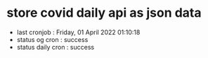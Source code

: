 # store covid daily api as json data

- last cronjob : Friday, 01 April 2022 01:10:18
- status og cron : success
- status daily cron : success
      
      